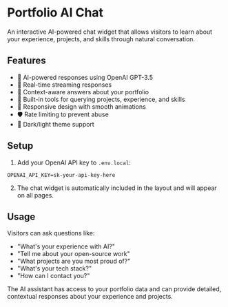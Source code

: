 # Portfolio AI Chat

An interactive AI-powered chat widget that allows visitors to learn about your experience, projects, and skills through natural conversation.

## Features

- 🤖 AI-powered responses using OpenAI GPT-3.5
- 💬 Real-time streaming responses
- 🎯 Context-aware answers about your portfolio
- 🔧 Built-in tools for querying projects, experience, and skills
- 📱 Responsive design with smooth animations
- 🛡️ Rate limiting to prevent abuse
- 🎨 Dark/light theme support

## Setup

1. Add your OpenAI API key to `.env.local`:
```env
OPENAI_API_KEY=sk-your-api-key-here
```

2. The chat widget is automatically included in the layout and will appear on all pages.

## Usage

Visitors can ask questions like:
- "What's your experience with AI?"
- "Tell me about your open-source work"
- "What projects are you most proud of?"
- "What's your tech stack?"
- "How can I contact you?"

The AI assistant has access to your portfolio data and can provide detailed, contextual responses about your experience and projects.